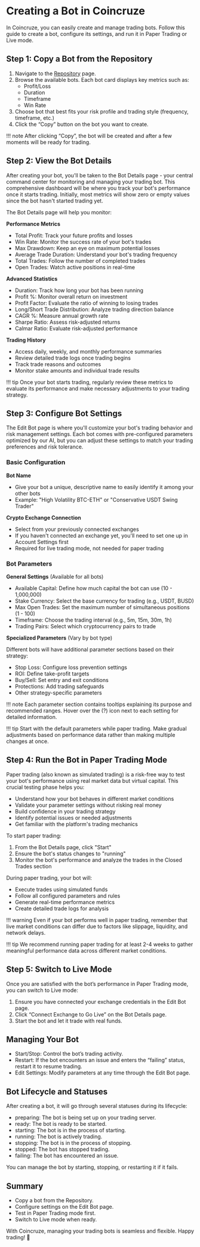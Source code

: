 # Creating a Bot in Coincruze

In Coincruze, you can easily create and manage trading bots. Follow this guide to create a bot, configure its settings, and run it in Paper Trading or Live mode.

## Step 1: Copy a Bot from the Repository

1. Navigate to the [Repository](https://coincruze.com/bot-repository) page.
2. Browse the available bots. Each bot card displays key metrics such as:
	-	Profit/Loss
	-	Duration
	-	Timeframe
	-	Win Rate
3. Choose bot that best fits your risk profile and trading style (frequency, timeframe, etc.)
4. Click the “Copy” button on the bot you want to create.

!!! note
	After clicking “Copy”, the bot will be created and after a few moments will be ready for trading.

## Step 2: View the Bot Details

After creating your bot, you'll be taken to the Bot Details page - your central command center for monitoring and managing your trading bot. This comprehensive dashboard will be where you track your bot's performance once it starts trading. Initially, most metrics will show zero or empty values since the bot hasn't started trading yet.

The Bot Details page will help you monitor:

**Performance Metrics**

- Total Profit: Track your future profits and losses
- Win Rate: Monitor the success rate of your bot's trades
- Max Drawdown: Keep an eye on maximum potential losses
- Average Trade Duration: Understand your bot's trading frequency
- Total Trades: Follow the number of completed trades
- Open Trades: Watch active positions in real-time

**Advanced Statistics**

- Duration: Track how long your bot has been running
- Profit %: Monitor overall return on investment
- Profit Factor: Evaluate the ratio of winning to losing trades
- Long/Short Trade Distribution: Analyze trading direction balance
- CAGR %: Measure annual growth rate
- Sharpe Ratio: Assess risk-adjusted returns
- Calmar Ratio: Evaluate risk-adjusted performance

**Trading History**

- Access daily, weekly, and monthly performance summaries
- Review detailed trade logs once trading begins
- Track trade reasons and outcomes
- Monitor stake amounts and individual trade results

!!! tip
    Once your bot starts trading, regularly review these metrics to evaluate its performance and make necessary adjustments to your trading strategy.

## Step 3: Configure Bot Settings

The Edit Bot page is where you'll customize your bot's trading behavior and risk management settings. Each bot comes with pre-configured parameters optimized by our AI, but you can
adjust these settings to match your trading preferences and risk tolerance.

### Basic Configuration

**Bot Name**

- Give your bot a unique, descriptive name to easily identify it among your other bots
- Example: "High Volatility BTC-ETH" or "Conservative USDT Swing Trader"

**Crypto Exchange Connection**

- Select from your previously connected exchanges
- If you haven't connected an exchange yet, you'll need to set one up in Account Settings first
- Required for live trading mode, not needed for paper trading

### Bot Parameters

**General Settings** (Available for all bots)

- Available Capital: Define how much capital the bot can use (10 - 1,000,000)
- Stake Currency: Select the base currency for trading (e.g., USDT, BUSD)
- Max Open Trades: Set the maximum number of simultaneous positions (1 - 100)
- Timeframe: Choose the trading interval (e.g., 5m, 15m, 30m, 1h)
- Trading Pairs: Select which cryptocurrency pairs to trade

**Specialized Parameters** (Vary by bot type)

Different bots will have additional parameter sections based on their strategy:

- Stop Loss: Configure loss prevention settings
- ROI: Define take-profit targets
- Buy/Sell: Set entry and exit conditions
- Protections: Add trading safeguards
- Other strategy-specific parameters

!!! note
    Each parameter section contains tooltips explaining its purpose and recommended ranges. Hover over the (?) icon next to each setting for detailed information.

!!! tip
    Start with the default parameters while paper trading. Make gradual adjustments based on performance data rather than making multiple changes at once.

## Step 4: Run the Bot in Paper Trading Mode

Paper trading (also known as simulated trading) is a risk-free way to test your bot's performance using real market data but virtual capital. This crucial testing phase helps you:

- Understand how your bot behaves in different market conditions
- Validate your parameter settings without risking real money
- Build confidence in your trading strategy
- Identify potential issues or needed adjustments
- Get familiar with the platform's trading mechanics

To start paper trading:

1. From the Bot Details page, click "Start"
2. Ensure the bot's status changes to "running"
3. Monitor the bot's performance and analyze the trades in the Closed Trades section

During paper trading, your bot will:

- Execute trades using simulated funds
- Follow all configured parameters and rules
- Generate real-time performance metrics
- Create detailed trade logs for analysis

!!! warning
    Even if your bot performs well in paper trading, remember that live market conditions can differ due to factors like slippage, liquidity, and network delays.

!!! tip
    We recommend running paper trading for at least 2-4 weeks to gather meaningful performance data across different market conditions.

## Step 5: Switch to Live Mode

Once you are satisfied with the bot’s performance in Paper Trading mode, you can switch to Live mode:

1. Ensure you have connected your exchange credentials in the Edit Bot page.
2. Click “Connect Exchange to Go Live” on the Bot Details page.
3. Start the bot and let it trade with real funds.

## Managing Your Bot

- Start/Stop: Control the bot’s trading activity.
- Restart: If the bot encounters an issue and enters the “failing” status, restart it to resume trading.
- Edit Settings: Modify parameters at any time through the Edit Bot page.

## Bot Lifecycle and Statuses

After creating a bot, it will go through several statuses during its lifecycle:

- preparing: The bot is being set up on your trading server.
- ready: The bot is ready to be started.
- starting: The bot is in the process of starting.
- running: The bot is actively trading.
- stopping: The bot is in the process of stopping.
- stopped: The bot has stopped trading.
- failing: The bot has encountered an issue.

You can manage the bot by starting, stopping, or restarting it if it fails.

## Summary

- Copy a bot from the Repository.
- Configure settings on the Edit Bot page.
- Test in Paper Trading mode first.
- Switch to Live mode when ready.

With Coincruze, managing your trading bots is seamless and flexible. Happy trading! 🚀
